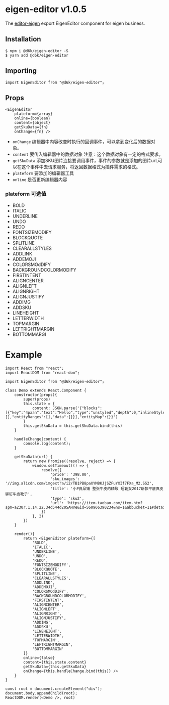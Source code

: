 # eigen-editor v1.0.5
The [editor-eigen](https://www.npmjs.com/package/@d6k/eigen-editor) export EigenEditor component for eigen business.

## Installation 
```
$ npm i @d6k/eigen-editor -S
$ yarn add @d6k/eigen-editor
```
## Importing
```
import EigenEditor from "@d6k/eigen-editor";
```
## Props 
```
<EigenEditor 
    plateform={array} 
    online={boolean} 
    content={object} 
    getSkuData={fn}
    onChange={fn} />
```
+ `onChange` 编辑器中内容改变时执行的回调事件，可以拿到变化后的数据对象。
+ `content` 要传入编辑器中的数据对象 注意：这个数据对象有一定的格式要求。
+ `getSkuData` 添加SKU图片连接要调用事件，事件的参数就是添加的图片url,可以在这个事件中去请求服务，将返回数据格式为插件需求的格式。
+ `plateform` 要添加的编辑器工具
+ `online` 是否更新编辑器内容

### plateform 可选值
+ BOLD
+ ITALIC
+ UNDERLINE
+ UNDO
+ REDO
+ FONTSIZEMODIFY
+ BLOCKQUOTE
+ SPLITLINE
+ CLEARALLSTYLES
+ ADDLINK
+ ADDEMOJI
+ COLORSMOdDIFY
+ BACKGROUNDCOLORMODIFY
+ FIRSTINTENT
+ ALIGNCENTER
+ ALIGNLEFT
+ ALIGNRIGHT
+ ALIGNJUSTIFY
+ ADDIMG
+ ADDSKU
+ LINEHEIGHT
+ LETTERWIDTH
+ TOPMARGIN
+ LEFTRIGHTMARGIN
+ BOTTOMMARGI

# Example  

```
import React from "react";
import ReactDOM from "react-dom";

import EigenEditor from "@d6k/eigen-editor";

class Demo extends React.Component {
    constructor(props){
        super(props)
        this.state = {
            content: JSON.parse('{"blocks":[{"key":"4paan","text":"Hello","type":"unstyled","depth":0,"inlineStyleRanges":[],"entityRanges":[],"data":{}}],"entityMap":{}}')
        }
        this.getSkuData = this.getSkuData.bind(this)
    }

    handleChange(content) {
        console.log(content);
    }

    getSkuData(url) {
        return new Promise((resolve, reject) => {
            window.setTimeout(() => {
                resolve({
                    'price': '398.00',
                    'sku_images': '//img.alicdn.com/imgextra/i2/TB1PB8paXYM8KJjSZFuYXIf7FXa_M2.SS2',
                    'title': '小P良品铺 整张牛皮的精致 短靴女2017新款平底真皮铆钉牛皮靴子',
                    'type': 'sku2',
                    'url': 'https://item.taobao.com/item.htm?spm=a230r.1.14.22.34d544d20SAHVe&id=560966390234&ns=1&abbucket=11#detail'
                })
            }, 2)
        })
    }
    
    render(){
        return <EigenEditor plateform={[
            'BOLD',
            'ITALIC',
            'UNDERLINE',
            'UNDO',
            'REDO',
            'FONTSIZEMODIFY',
            'BLOCKQUOTE',
            'SPLITLINE',
            'CLEARALLSTYLES',
            'ADDLINK',
            'ADDEMOJI',
            'COLORSMOdDIFY',
            'BACKGROUNDCOLORMODIFY',
            'FIRSTINTENT',
            'ALIGNCENTER',
            'ALIGNLEFT',
            'ALIGNRIGHT',
            'ALIGNJUSTIFY',
            'ADDIMG',
            'ADDSKU',
            'LINEHEIGHT',
            'LETTERWIDTH',
            'TOPMARGIN',
            'LEFTRIGHTMARGIN',
            'BOTTOMMARGIN'
        ]}
        online={false} 
        content={this.state.content} 
        getSkuData={this.getSkuData}
        onChange={this.handleChange.bind(this)} />
    }
}

const root = document.createElement("div");
document.body.appendChild(root);
ReactDOM.render(<Demo />, root)
```
